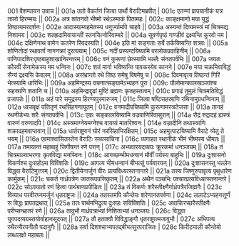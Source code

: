 001  	वैशम्पायन उवाच ||
001a 	ततो वैकर्तनं जित्वा पार्थो वैराटिमब्रवीत् |
001c 	एतन्मां प्रापयानीकं यत्र तालो हिरण्मयः ||
002a 	अत्र शांतनवो भीष्मो रथेऽस्माकं पितामहः |
002c 	काङ्क्षमाणो मया युद्धं तिष्ठत्यमरदर्शनः |
002e 	आदास्याम्यहमेतस्य धनुर्ज्यामपि चाहवे ||
003a 	अस्यन्तं दिव्यमस्त्रं मां चित्रमद्य निशामय |
003c 	शतह्रदामिवायान्तीं स्तनयित्नोरिवाम्बरे ||
004a 	सुवर्णपृष्ठं गाण्डीवं द्रक्ष्यन्ति कुरवो मम |
004c 	दक्षिणेनाथ वामेन कतरेण स्विदस्यति |
004e 	इति मां सङ्गताः सर्वे तर्कयिष्यन्ति शत्रवः ||
005a 	शोणितोदां रथावर्तां नागनक्रां दुरत्ययाम् |
005c 	नदीं प्रस्यन्दयिष्यामि परलोकप्रवाहिनीम् ||
006a 	पाणिपादशिरःपृष्ठबाहुशाखानिरन्तरम् |
006c 	वनं कुरूणां छेत्स्यामि भल्लैः संनतपर्वभिः ||
007a 	जयतः कौरवीं सेनामेकस्य मम धन्विनः |
007c 	शतं मार्गा भविष्यन्ति पावकस्येव कानने |
007e 	मया चक्रमिवाविद्धं सैन्यं द्रक्ष्यसि केवलम् ||
008a 	असंभ्रान्तो रथे तिष्ठ समेषु विषमेषु च |
008c 	दिवमावृत्य तिष्ठन्तं गिरिं भेत्स्यामि धारिभिः ||
009a 	अहमिन्द्रस्य वचनात्सङ्ग्रामेऽभ्यहनं पुरा |
009c 	पौलोमान्कालखञ्जांश्च सहस्राणि शतानि च ||
010a 	अहमिन्द्राद्दृढां मुष्टिं ब्रह्मणः कृतहस्तताम् |
010c 	प्रगाढं तुमुलं चित्रमतिविद्धं प्रजापतेः ||
011a 	अहं पारे समुद्रस्य हिरण्यपुरमारुजम् |
011c 	जित्वा षष्टिसहस्राणि रथिनामुग्रधन्विनाम् ||
012a 	ध्वजवृक्षं पत्तितृणं रथसिंहगणायुतम् |
012c 	वनमादीपयिष्यामि कुरूणामस्त्रतेजसा ||
013a 	तानहं रथनीडेभ्यः शरैः संनतपर्वभिः |
013c 	एकः सङ्कालयिष्यामि वज्रपाणिरिवासुरान् ||
014a 	रौद्रं रुद्रादहं ह्यस्त्रं वारुणं वरुणादपि |
014c 	अस्त्रमाग्नेयमग्नेश्च वायव्यं मातरिश्वनः |
014e 	वज्रादीनि तथास्त्राणि शक्रादहमवाप्तवान् ||
015a 	धार्तराष्ट्रवनं घोरं नरसिंहाभिरक्षितम् |
015c 	अहमुत्पाटयिष्यामि वैराटे व्येतु ते भयम् ||
016a 	एवमाश्वासितस्तेन वैराटिः सव्यसाचिना |
016c 	व्यगाहत रथानीकं भीमं भीष्मस्य धीमतः ||
017a 	तमायान्तं महाबाहुं जिगीषन्तं रणे परान् |
017c 	अभ्यवारयदव्यग्रः क्रूरकर्मा धनञ्जयम् ||
018a 	तं चित्रमाल्याभरणाः कृतविद्या मनस्विनः |
018c 	आगच्छन्भीमधन्वानं मौर्वीं पर्यस्य बाहुभिः ||
019a 	दुःशासनो विकर्णश्च दुःसहोऽथ विविंशतिः |
019c 	आगत्य भीमधन्वानं बीभत्सुं पर्यवारयन् ||
020a 	दुःशासनस्तु भल्लेन विद्ध्वा वैराटिमुत्तरम् |
020c 	द्वितीयेनार्जुनं वीरः प्रत्यविध्यत्स्तनान्तरे ||
021a 	तस्य जिष्णुरुपावृत्य पृथुधारेण कार्मुकम् |
021c 	चकर्त गार्ध्रपत्रेण जातरूपपरिष्कृतम् ||
022a 	अथैनं पञ्चभिः पश्चात्प्रत्यविध्यत्स्तनान्तरे |
022c 	सोऽपयातो रणं हित्वा पार्थबाणप्रपीडितः ||
023a 	तं विकर्णः शरैस्तीक्ष्णैर्गार्ध्रपत्रैरजिह्मगैः |
023c 	विव्याध परवीरघ्नमर्जुनं धृतराष्ट्रजः ||
024a 	ततस्तमपि कौन्तेयः शरेणानतपर्वणा |
024c 	ललाटेऽभ्यहनत्तूर्णं स विद्धः प्रापतद्रथात् ||
025a 	ततः पार्थमभिद्रुत्य दुःसहः सविविंशतिः |
025c 	अवाकिरच्छरैस्तीक्ष्णैः परीप्सन्भ्रातरं रणे ||
026a 	तावुभौ गार्ध्रपत्राभ्यां निशिताभ्यां धनञ्जयः |
026c 	विद्ध्वा युगपदव्यग्रस्तयोर्वाहानसूदयत् ||
027a 	तौ हताश्वौ विविद्धाङ्गौ धृतराष्ट्रात्मजावुभौ |
027c 	अभिपत्य रथैरन्यैरपनीतौ पदानुगैः ||
028a 	सर्वा दिशश्चाभ्यपतद्बीभत्सुरपराजितः |
028c 	किरीटमाली कौन्तेयो लब्धलक्षो महाबलः ||

